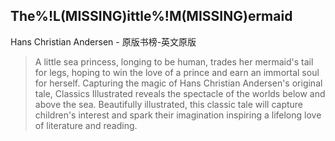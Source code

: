 ## The%!L(MISSING)ittle%!M(MISSING)ermaid

Hans Christian Andersen  -  原版书榜-英文原版

> A little sea princess, longing to be human, trades her mermaid's tail for legs, hoping to win the love of a prince and earn an immortal soul for herself. Capturing the magic of Hans Christian Andersen's original tale, Classics Illustrated reveals the spectacle of the worlds below and above the sea. Beautifully illustrated, this classic tale will capture children's interest and spark their imagination inspiring a lifelong love of literature and reading.
